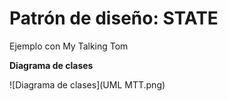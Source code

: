 # Patrón de diseño: STATE
Ejemplo con My Talking Tom

**Diagrama de clases**

![Diagrama de clases](UML MTT.png)